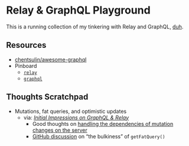 # Relay & GraphQL Playground

This is a running collection of my tinkering with Relay and GraphQL, [duh].

[duh]: http://media3.giphy.com/media/7wHsy05zMj076/giphy.gif

## Resources

- [chentsulin/awesome-graphql](https://github.com/chentsulin/awesome-graphql)
- Pinboard
   - [`relay`](https://pinboard.in/u:andrewsardone/t:relay/)
   - [`graphql`](https://pinboard.in/u:andrewsardone/t:graphql/)

## Thoughts Scratchpad

- Mutations, fat queries, and optimistic updates
    - via: [_Initial Impressions on GraphQL & Relay_][iiogr]
        - Good thoughts on [handling the dependencies of mutation changes on
          the server][iiogrmut]
        - [GitHub discussion][ghdgfq] on “the bulkiness” of `getFatQuery()`

[iiogr]: https://kadira.io/blog/graphql/initial-impression-on-relay-and-graphql
[iiogrmut]: https://kadira.io/blog/graphql/initial-impression-on-relay-and-graphql#how-relay-handles-mutation-changes
[ghdgfq]: https://github.com/facebook/relay/issues/125
